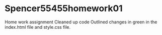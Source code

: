 # Spencer55455homework01
Home work assignment
Cleaned up code
Outlined changes in green in the index.html file and style.css file. 
